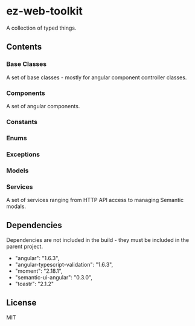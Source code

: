 
# ez-web-toolkit

A collection of typed things.

## Contents

### Base Classes

A set of base classes - mostly for angular component controller classes.

### Components

A set of angular components.

### Constants
### Enums
### Exceptions
### Models
### Services

A set of services ranging from HTTP API access to managing Semantic modals.

## Dependencies

Dependencies are not included in the build - they must be included in the parent project.

  - "angular": "1.6.3",
  - "angular-typescript-validation": "1.6.3",
  - "moment": "2.18.1",
  - "semantic-ui-angular": "0.3.0",
  - "toastr": "2.1.2"

## License

MIT
